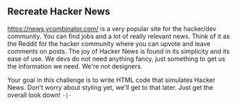 ## Recreate Hacker News

https://news.ycombinator.com/ is a very popular site for the hacker/dev community. You can find jobs and a lot of really relevant news. Think of it as the Reddit for the hacker community where you can upvote and leave comments on posts. The joy of Hacker News is found in its simplicity and its ease of use. We devs do not need anything fancy, just something to get us the information we need. We're not designers.

Your goal in this challenge is to write HTML code that simulates Hacker News. Don't worry about styling yet, we'll get to that later. Just get the overall look down!
```-|-```